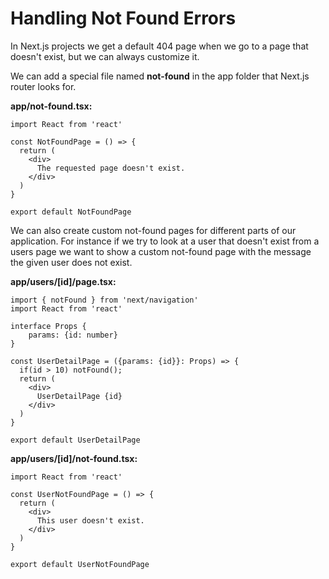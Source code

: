 # Handling Not Found Errors

In Next.js projects we get a default 404 page when we go to a page that doesn't exist, but we can always customize it.

We can add a special file named **not-found** in the app folder that Next.js router looks for.

**app/not-found.tsx:**

```TSX
import React from 'react'

const NotFoundPage = () => {
  return (
    <div>
      The requested page doesn't exist.
    </div>
  )
}

export default NotFoundPage

```

We can also create custom not-found pages for different parts of our application. For instance if we try to look at a user that doesn't exist from a users page we want to show a custom not-found page with the message the given user does not exist.

**app/users/[id]/page.tsx:**

```TSX
import { notFound } from 'next/navigation'
import React from 'react'

interface Props {
    params: {id: number}
}

const UserDetailPage = ({params: {id}}: Props) => {
  if(id > 10) notFound();
  return (
    <div>
      UserDetailPage {id}
    </div>
  )
}

export default UserDetailPage

```

**app/users/[id]/not-found.tsx:**

```TSX
import React from 'react'

const UserNotFoundPage = () => {
  return (
    <div>
      This user doesn't exist.
    </div>
  )
}

export default UserNotFoundPage

```